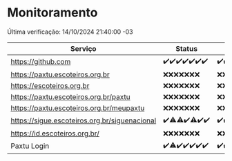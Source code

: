 # Monitoramento

Última verificação: 14/10/2024 21:40:00 -03

|Serviço|Status|Últimas 24h|
|---|---|---|
|https://github.com|<span title="2024-10-07: OK=23">✔️</span><span title="2024-10-08: OK=23">✔️</span><span title="2024-10-09: OK=23">✔️</span><span title="2024-10-10: OK=23">✔️</span><span title="2024-10-11: OK=23">✔️</span><span title="2024-10-12: OK=23">✔️</span><span title="2024-10-13: OK=23">✔️</span>|<span title="13/10/2024 21:41:00 -03 : 200">✔️</span><span title="13/10/2024 23:13:00 -03 : 200">✔️</span><span title="14/10/2024 00:18:00 -03 : 200">✔️</span><span title="14/10/2024 01:10:00 -03 : 200">✔️</span><span title="14/10/2024 02:09:00 -03 : 200">✔️</span><span title="14/10/2024 03:12:00 -03 : 200">✔️</span><span title="14/10/2024 04:10:00 -03 : 200">✔️</span><span title="14/10/2024 05:12:00 -03 : 200">✔️</span><span title="14/10/2024 06:09:00 -03 : 200">✔️</span><span title="14/10/2024 07:09:00 -03 : 200">✔️</span><span title="14/10/2024 08:08:00 -03 : 200">✔️</span><span title="14/10/2024 09:15:00 -03 : 200">✔️</span><span title="14/10/2024 10:18:00 -03 : 200">✔️</span><span title="14/10/2024 11:08:00 -03 : 200">✔️</span><span title="14/10/2024 12:08:00 -03 : 200">✔️</span><span title="14/10/2024 13:09:00 -03 : 200">✔️</span><span title="14/10/2024 14:07:00 -03 : 200">✔️</span><span title="14/10/2024 15:11:00 -03 : 200">✔️</span><span title="14/10/2024 16:06:00 -03 : 200">✔️</span><span title="14/10/2024 17:10:00 -03 : 200">✔️</span><span title="14/10/2024 18:07:00 -03 : 200">✔️</span><span title="14/10/2024 19:08:00 -03 : 200">✔️</span><span title="14/10/2024 20:07:00 -03 : 200">✔️</span><span title="14/10/2024 21:40:00 -03 : 200">✔️</span>|
|https://paxtu.escoteiros.org.br|<span title="2024-10-07: Falhas=23">❌</span><span title="2024-10-08: Falhas=23">❌</span><span title="2024-10-09: Falhas=23">❌</span><span title="2024-10-10: Falhas=23">❌</span><span title="2024-10-11: Falhas=23">❌</span><span title="2024-10-12: Falhas=23">❌</span><span title="2024-10-13: Falhas=23">❌</span>|<span title="13/10/2024 21:41:00 -03 : 403">❌</span><span title="13/10/2024 23:13:00 -03 : 403">❌</span><span title="14/10/2024 00:18:00 -03 : 403">❌</span><span title="14/10/2024 01:10:00 -03 : 403">❌</span><span title="14/10/2024 02:09:00 -03 : 403">❌</span><span title="14/10/2024 03:12:00 -03 : 403">❌</span><span title="14/10/2024 04:10:00 -03 : 403">❌</span><span title="14/10/2024 05:12:00 -03 : 403">❌</span><span title="14/10/2024 06:09:00 -03 : 403">❌</span><span title="14/10/2024 07:09:00 -03 : 403">❌</span><span title="14/10/2024 08:08:00 -03 : 403">❌</span><span title="14/10/2024 09:15:00 -03 : 403">❌</span><span title="14/10/2024 10:18:00 -03 : 403">❌</span><span title="14/10/2024 11:08:00 -03 : 403">❌</span><span title="14/10/2024 12:08:00 -03 : 403">❌</span><span title="14/10/2024 13:09:00 -03 : 403">❌</span><span title="14/10/2024 14:07:00 -03 : 403">❌</span><span title="14/10/2024 15:11:00 -03 : 403">❌</span><span title="14/10/2024 16:06:00 -03 : 403">❌</span><span title="14/10/2024 17:10:00 -03 : 403">❌</span><span title="14/10/2024 18:07:00 -03 : 403">❌</span><span title="14/10/2024 19:08:00 -03 : 403">❌</span><span title="14/10/2024 20:07:00 -03 : 403">❌</span><span title="14/10/2024 21:40:00 -03 : 403">❌</span>|
|https://escoteiros.org.br|<span title="2024-10-07: Falhas=23">❌</span><span title="2024-10-08: Falhas=23">❌</span><span title="2024-10-09: Falhas=23">❌</span><span title="2024-10-10: Falhas=23">❌</span><span title="2024-10-11: Falhas=23">❌</span><span title="2024-10-12: Falhas=23">❌</span><span title="2024-10-13: Falhas=23">❌</span>|<span title="13/10/2024 21:41:00 -03 : 403">❌</span><span title="13/10/2024 23:13:00 -03 : 403">❌</span><span title="14/10/2024 00:18:00 -03 : 403">❌</span><span title="14/10/2024 01:10:00 -03 : 403">❌</span><span title="14/10/2024 02:09:00 -03 : 403">❌</span><span title="14/10/2024 03:12:00 -03 : 403">❌</span><span title="14/10/2024 04:10:00 -03 : 403">❌</span><span title="14/10/2024 05:12:00 -03 : 403">❌</span><span title="14/10/2024 06:09:00 -03 : 403">❌</span><span title="14/10/2024 07:09:00 -03 : 403">❌</span><span title="14/10/2024 08:08:00 -03 : 403">❌</span><span title="14/10/2024 09:15:00 -03 : 403">❌</span><span title="14/10/2024 10:18:00 -03 : 403">❌</span><span title="14/10/2024 11:08:00 -03 : 403">❌</span><span title="14/10/2024 12:08:00 -03 : 403">❌</span><span title="14/10/2024 13:09:00 -03 : 403">❌</span><span title="14/10/2024 14:07:00 -03 : 403">❌</span><span title="14/10/2024 15:11:00 -03 : 403">❌</span><span title="14/10/2024 16:06:00 -03 : 403">❌</span><span title="14/10/2024 17:10:00 -03 : 403">❌</span><span title="14/10/2024 18:07:00 -03 : 403">❌</span><span title="14/10/2024 19:08:00 -03 : 403">❌</span><span title="14/10/2024 20:07:00 -03 : 403">❌</span><span title="14/10/2024 21:40:00 -03 : 403">❌</span>|
|https://paxtu.escoteiros.org.br/paxtu|<span title="2024-10-07: Falhas=23">❌</span><span title="2024-10-08: Falhas=23">❌</span><span title="2024-10-09: Falhas=23">❌</span><span title="2024-10-10: Falhas=23">❌</span><span title="2024-10-11: Falhas=23">❌</span><span title="2024-10-12: Falhas=23">❌</span><span title="2024-10-13: Falhas=23">❌</span>|<span title="13/10/2024 21:41:00 -03 : 403">❌</span><span title="13/10/2024 23:13:00 -03 : 403">❌</span><span title="14/10/2024 00:18:00 -03 : 403">❌</span><span title="14/10/2024 01:10:00 -03 : 403">❌</span><span title="14/10/2024 02:09:00 -03 : 403">❌</span><span title="14/10/2024 03:12:00 -03 : 403">❌</span><span title="14/10/2024 04:10:00 -03 : 403">❌</span><span title="14/10/2024 05:12:00 -03 : 403">❌</span><span title="14/10/2024 06:09:00 -03 : 403">❌</span><span title="14/10/2024 07:09:00 -03 : 403">❌</span><span title="14/10/2024 08:08:00 -03 : 403">❌</span><span title="14/10/2024 09:15:00 -03 : 403">❌</span><span title="14/10/2024 10:18:00 -03 : 403">❌</span><span title="14/10/2024 11:08:00 -03 : 403">❌</span><span title="14/10/2024 12:08:00 -03 : 403">❌</span><span title="14/10/2024 13:09:00 -03 : 403">❌</span><span title="14/10/2024 14:07:00 -03 : 403">❌</span><span title="14/10/2024 15:11:00 -03 : 403">❌</span><span title="14/10/2024 16:06:00 -03 : 403">❌</span><span title="14/10/2024 17:10:00 -03 : 403">❌</span><span title="14/10/2024 18:07:00 -03 : 403">❌</span><span title="14/10/2024 19:08:00 -03 : 403">❌</span><span title="14/10/2024 20:07:00 -03 : 403">❌</span><span title="14/10/2024 21:40:00 -03 : 403">❌</span>|
|https://paxtu.escoteiros.org.br/meupaxtu|<span title="2024-10-07: Falhas=23">❌</span><span title="2024-10-08: Falhas=23">❌</span><span title="2024-10-09: Falhas=23">❌</span><span title="2024-10-10: Falhas=23">❌</span><span title="2024-10-11: Falhas=23">❌</span><span title="2024-10-12: Falhas=23">❌</span><span title="2024-10-13: Falhas=23">❌</span>|<span title="13/10/2024 21:41:00 -03 : 403">❌</span><span title="13/10/2024 23:13:00 -03 : 403">❌</span><span title="14/10/2024 00:18:00 -03 : 403">❌</span><span title="14/10/2024 01:10:00 -03 : 403">❌</span><span title="14/10/2024 02:09:00 -03 : 403">❌</span><span title="14/10/2024 03:12:00 -03 : 403">❌</span><span title="14/10/2024 04:10:00 -03 : 403">❌</span><span title="14/10/2024 05:12:00 -03 : 403">❌</span><span title="14/10/2024 06:09:00 -03 : 403">❌</span><span title="14/10/2024 07:09:00 -03 : 403">❌</span><span title="14/10/2024 08:08:00 -03 : 403">❌</span><span title="14/10/2024 09:15:00 -03 : 403">❌</span><span title="14/10/2024 10:18:00 -03 : 403">❌</span><span title="14/10/2024 11:08:00 -03 : 403">❌</span><span title="14/10/2024 12:08:00 -03 : 403">❌</span><span title="14/10/2024 13:09:00 -03 : 403">❌</span><span title="14/10/2024 14:07:00 -03 : 403">❌</span><span title="14/10/2024 15:11:00 -03 : 403">❌</span><span title="14/10/2024 16:06:00 -03 : 403">❌</span><span title="14/10/2024 17:10:00 -03 : 403">❌</span><span title="14/10/2024 18:07:00 -03 : 403">❌</span><span title="14/10/2024 19:08:00 -03 : 403">❌</span><span title="14/10/2024 20:07:00 -03 : 403">❌</span><span title="14/10/2024 21:40:00 -03 : 403">❌</span>|
|https://sigue.escoteiros.org.br/siguenacional|<span title="2024-10-07: OK=23">✔️</span><span title="2024-10-08: OK=22, Falhas=1">⚠️</span><span title="2024-10-09: OK=22, Falhas=1">⚠️</span><span title="2024-10-10: OK=23">✔️</span><span title="2024-10-11: OK=22, Falhas=1">⚠️</span><span title="2024-10-12: OK=23">✔️</span><span title="2024-10-13: OK=23">✔️</span>|<span title="13/10/2024 21:41:00 -03 : 200">✔️</span><span title="13/10/2024 23:13:00 -03 : 200">✔️</span><span title="14/10/2024 00:18:00 -03 : 200">✔️</span><span title="14/10/2024 01:10:00 -03 : 200">✔️</span><span title="14/10/2024 02:09:00 -03 : 200">✔️</span><span title="14/10/2024 03:12:00 -03 : 200">✔️</span><span title="14/10/2024 04:10:00 -03 : 200">✔️</span><span title="14/10/2024 05:12:00 -03 : 200">✔️</span><span title="14/10/2024 06:09:00 -03 : 200">✔️</span><span title="14/10/2024 07:09:00 -03 : 200">✔️</span><span title="14/10/2024 08:08:00 -03 : 200">✔️</span><span title="14/10/2024 09:15:00 -03 : 200">✔️</span><span title="14/10/2024 10:18:00 -03 : 200">✔️</span><span title="14/10/2024 11:08:00 -03 : 200">✔️</span><span title="14/10/2024 12:08:00 -03 : 200">✔️</span><span title="14/10/2024 13:09:00 -03 : 200">✔️</span><span title="14/10/2024 14:07:00 -03 : 200">✔️</span><span title="14/10/2024 15:11:00 -03 : 200">✔️</span><span title="14/10/2024 16:06:00 -03 : 200">✔️</span><span title="14/10/2024 17:10:00 -03 : 200">✔️</span><span title="14/10/2024 18:07:00 -03 : 200">✔️</span><span title="14/10/2024 19:08:00 -03 : 200">✔️</span><span title="14/10/2024 20:07:00 -03 : 200">✔️</span><span title="14/10/2024 21:40:00 -03 : 0">❌</span>|
|https://id.escoteiros.org.br/|<span title="2024-10-07: Falhas=23">❌</span><span title="2024-10-08: Falhas=23">❌</span><span title="2024-10-09: Falhas=23">❌</span><span title="2024-10-10: Falhas=23">❌</span><span title="2024-10-11: Falhas=23">❌</span><span title="2024-10-12: Falhas=23">❌</span><span title="2024-10-13: Falhas=23">❌</span>|<span title="13/10/2024 21:41:00 -03 : 403">❌</span><span title="13/10/2024 23:13:00 -03 : 403">❌</span><span title="14/10/2024 00:18:00 -03 : 403">❌</span><span title="14/10/2024 01:10:00 -03 : 403">❌</span><span title="14/10/2024 02:09:00 -03 : 403">❌</span><span title="14/10/2024 03:12:00 -03 : 403">❌</span><span title="14/10/2024 04:10:00 -03 : 403">❌</span><span title="14/10/2024 05:12:00 -03 : 403">❌</span><span title="14/10/2024 06:09:00 -03 : 403">❌</span><span title="14/10/2024 07:09:00 -03 : 403">❌</span><span title="14/10/2024 08:08:00 -03 : 403">❌</span><span title="14/10/2024 09:15:00 -03 : 403">❌</span><span title="14/10/2024 10:18:00 -03 : 403">❌</span><span title="14/10/2024 11:08:00 -03 : 403">❌</span><span title="14/10/2024 12:08:00 -03 : 403">❌</span><span title="14/10/2024 13:09:00 -03 : 403">❌</span><span title="14/10/2024 14:07:00 -03 : 403">❌</span><span title="14/10/2024 15:11:00 -03 : 403">❌</span><span title="14/10/2024 16:06:00 -03 : 403">❌</span><span title="14/10/2024 17:10:00 -03 : 403">❌</span><span title="14/10/2024 18:07:00 -03 : 403">❌</span><span title="14/10/2024 19:08:00 -03 : 403">❌</span><span title="14/10/2024 20:07:00 -03 : 403">❌</span><span title="14/10/2024 21:40:00 -03 : 403">❌</span>|
|Paxtu Login|<span title="2024-10-07: OK=23">✔️</span><span title="2024-10-08: OK=22, Falhas=1">⚠️</span><span title="2024-10-09: OK=23">✔️</span><span title="2024-10-10: OK=23">✔️</span><span title="2024-10-11: OK=23">✔️</span><span title="2024-10-12: OK=23">✔️</span><span title="2024-10-13: OK=23">✔️</span>|<span title="13/10/2024 21:41:00 -03 : 200">✔️</span><span title="13/10/2024 23:13:00 -03 : 200">✔️</span><span title="14/10/2024 00:18:00 -03 : 200">✔️</span><span title="14/10/2024 01:10:00 -03 : 200">✔️</span><span title="14/10/2024 02:09:00 -03 : 200">✔️</span><span title="14/10/2024 03:12:00 -03 : 200">✔️</span><span title="14/10/2024 04:10:00 -03 : 200">✔️</span><span title="14/10/2024 05:12:00 -03 : 200">✔️</span><span title="14/10/2024 06:09:00 -03 : 200">✔️</span><span title="14/10/2024 07:09:00 -03 : 200">✔️</span><span title="14/10/2024 08:08:00 -03 : 200">✔️</span><span title="14/10/2024 09:15:00 -03 : 200">✔️</span><span title="14/10/2024 10:18:00 -03 : 200">✔️</span><span title="14/10/2024 11:08:00 -03 : 200">✔️</span><span title="14/10/2024 12:08:00 -03 : 200">✔️</span><span title="14/10/2024 13:09:00 -03 : 200">✔️</span><span title="14/10/2024 14:07:00 -03 : 200">✔️</span><span title="14/10/2024 15:11:00 -03 : 200">✔️</span><span title="14/10/2024 16:06:00 -03 : 200">✔️</span><span title="14/10/2024 17:10:00 -03 : 200">✔️</span><span title="14/10/2024 18:07:00 -03 : 200">✔️</span><span title="14/10/2024 19:08:00 -03 : 200">✔️</span><span title="14/10/2024 20:07:00 -03 : 200">✔️</span><span title="14/10/2024 21:40:00 -03 : 200">✔️</span>|
